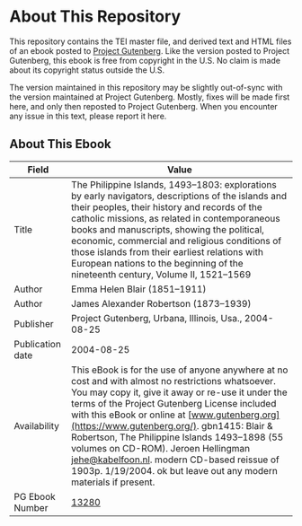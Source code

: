 # About This Repository

This repository contains the TEI master file, and derived text and HTML files of an ebook posted to [Project Gutenberg](https://www.gutenberg.org/). Like the version posted to Project Gutenberg, this ebook is free from copyright in the U.S. No claim is made about its copyright status outside the U.S.

The version maintained in this repository may be slightly out-of-sync with the version maintained at Project Gutenberg. Mostly, fixes will be made first here, and only then reposted to Project Gutenberg. When you encounter any issue in this text, please report it here.

## About This Ebook

| Field | Value |
| ----- | ----- |
| Title | The Philippine Islands, 1493–1803: explorations by early navigators, descriptions of the islands and their peoples, their history and records of the catholic missions, as related in contemporaneous books and manuscripts, showing the political, economic, commercial and religious conditions of those islands from their earliest relations with European nations to the beginning of the nineteenth century, Volume II, 1521–1569 |
| Author | Emma Helen Blair (1851–1911) |
| Author | James Alexander Robertson (1873–1939) |
| Publisher | Project Gutenberg, Urbana, Illinois, Usa., 2004-08-25 |
| Publication date | 2004-08-25 |
| Availability | This eBook is for the use of anyone anywhere at no cost and with almost no restrictions whatsoever. You may copy it, give it away or re-use it under the terms of the Project Gutenberg License included with this eBook or online at [www.gutenberg.org](https://www.gutenberg.org/). gbn1415: Blair & Robertson, The Philippine Islands 1493–1898 (55 volumes on CD-ROM). Jeroen Hellingman <jehe@kabelfoon.nl>. modern CD-based reissue of 1903p. 1/19/2004. ok but leave out any modern materials if present. |
| PG Ebook Number | [13280](https://www.gutenberg.org/ebooks/13280) |
